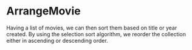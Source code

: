 # ArrangeMovie
Having a list of movies, we can then sort them based on title or year created. By using the selection sort algorithm, we reorder the collection either in ascending or descending order.
